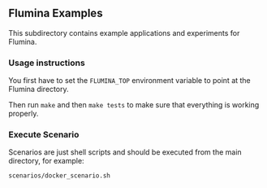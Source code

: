## Flumina Examples

This subdirectory contains example applications and experiments for Flumina.

### Usage instructions

You first have to set the `FLUMINA_TOP` environment variable to point
at the Flumina directory.

Then run `make` and then `make tests` to make sure that everything is working properly.

### Execute Scenario

Scenarios are just shell scripts and should be executed from the main directory, for example:

```
scenarios/docker_scenario.sh
```
